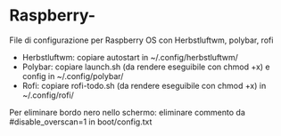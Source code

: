 # Raspberry-
File di configurazione per Raspberry OS con Herbstluftwm, polybar, rofi
- Herbstluftwm: copiare autostart in ~/.config/herbstluftwm/
- Polybar: copiare launch.sh (da rendere eseguibile con chmod +x) e config in ~/.config/polybar/
- Rofi: copiare rofi-todo.sh (da rendere eseguibile con chmod +x) in ~/.config/rofi/

Per eliminare bordo nero nello schermo:
eliminare commento da #disable_overscan=1 in boot/config.txt
